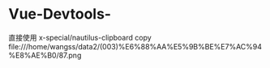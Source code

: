 # Vue-Devtools-
直接使用
x-special/nautilus-clipboard
copy
file:///home/wangss/data2/(003)%E6%88%AA%E5%9B%BE%E7%AC%94%E8%AE%B0/87.png
